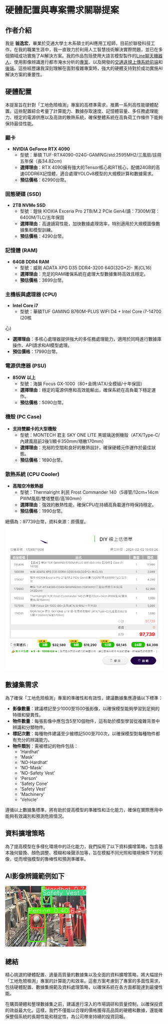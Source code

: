 # 硬體配置與專案需求關聯提案

## 作者介紹
我是 __翁逸宏__，畢業於交通大學土木系碩士的AI應用工程師，目前於聯發科技工作。在我的職業生涯中，我一直致力於利用人工智慧技術解決實際問題，並已在多個領域成功實施了AI解決方案。我的作品包括使用大語言模型製作的[Line聊天機器人](https://github.com/yihong1120/Azure-Line-Chatbot)、使用影像辨識進行都市淹水分析的[專案](https://github.com/yihong1120/CCTV-Inundation-Detection)、以及開發的[交通違規上傳系統前端](https://github.com/yihong1120/traffic_report_front_flutter)和[後端](https://github.com/yihong1120/Traffic-Violation-Report-System)。這些經歷讓我深刻理解在面對複雜專案時，強大的硬體支持對於成功實施AI解決方案的重要性。

## 硬體配置

本提案旨在針對「工地危險檢測」專案的高標準需求，推薦一系列高性能硬體配置。這些配置綜合考量了計算能力、數據存取速度、記憶體容量、多任務處理能力、穩定的電源供應以及高效的散熱系統，確保整體系統在高負荷工作條件下能夠保持最佳性能。

### 顯卡
- **NVIDIA GeForce RTX 4090**
  - 型號：華碩 TUF-RTX4090-024G-GAMING/std:2595MH2/三風扇/註冊五年保（長34.82cm)
  - **選擇理由**：RTX 4090擁有強大的Tensor核心和RT核心，配備24GB的高速GDDR6X記憶體，適合處理YOLOv8模型的大規模計算和數據需求。
  - **預估價格**：62990台幣。

### 固態硬碟 (SSD)
- **2TB NVMe SSD**
  - 型號：鎧俠 KIOXIA Exceria Pro 2TB/M.2 PCle Gen4/讀：7300M/寫：6400M/TLC/五年保固
  - **選擇理由**：高速讀寫性能，加快數據處理效率，特別適用於大規模圖像數據集和模型訓練。
  - **預估價格**：4290台幣。

### 記憶體 (RAM)
- **64GB DDR4 RAM**
  - 型號：威剛 ADATA XPG D35 DDR4-3200 64G(32G*2)- 黑(CL16)
  - **選擇理由**：充足的RAM確保系統在處理大型數據集時高效且穩定。
  - **預估價格**：3699台幣。

### 主機板與處理器 (CPU)
- **Intel Core i7**
  - 型號：華碩TUF GAMING B760M-PLUS WIFI D4 + Intel Core i7-14700 (20核

心)
  - **選擇理由**：多核心處理器提供強大的多任務處理能力，適用於同時進行數據庫操作、API請求和AI模型處理。
  - **預估價格**：17990台幣。

### 電源供應器 (PSU)
- **850W 以上**
  - 型號：海韻 Focus GX-1000（80+金牌/ATX/全模組/十年保固）
  - **選擇理由**：穩定的電源供應和高效能輸出，確保系統在高負載下穩定運作。
  - **預估價格**：5090台幣。

### 機殼 (PC Case)
- **支持雙顯卡的大型機殼**
  - 型號：MONTECH 君主 SKY ONE LITE 黑玻璃送側機殼（ATX/Type-C/內建風扇前2後1/顯卡350mm/塔散170mm）
  - **選擇理由**：充裕的空間和良好的散熱設計，確保硬體元件運作於最佳狀態。
  - **預估價格**：1690台幣。

### 散熱系統 (CPU Cooler)
- **高階空冷散熱器**
  - 型號：Thermalright 利民 Frost Commander 140（5導管/12cm+14cm PWM風扇/雙塔雙扇/高160mm）
  - **選擇理由**：強效的散熱性能，確保CPU在持續高負載運作時保持穩定。
  - **預估價格**：1990台幣。

總價為：97739台幣，資料來源：原價屋。

![原價屋估價表](../assets/sinya-1706871806.png)

## 數據集需求
為了確保「工地危險檢測」專案的準確性和有效性，建議數據集應遵循以下標準：

- **影像數量**：建議標記至少1000至1500張影像，以確保模型能夠學習到足夠的特徵和變異性。
- **物件數量**：每張影像中應包含5至10個物件，這有助於模型學習從複雜背景中辨識和分類物件。
- **標記次數**：每種物件建議至少被標記500至700次，以確保模型對每種物件都有充分的辨識能力。
- **物件類別**：需被標記的物件包括：
  - 'Hardhat'
  - 'Mask'
  - 'NO-Hardhat'
  - 'NO-Mask'
  - 'NO-Safety Vest'
  - 'Person'
  - 'Safety Cone'
  - 'Safety Vest'
  - 'Machinery'
  - 'Vehicle'

遵循以上數據集標準，將有助於提高模型的準確性和泛化能力，確保在實際應用中能夠有效識別和預測危險情況。

## 資料擴增策略
為了提高模型在多樣化環境中的泛化能力，我們採用了以下資料擴增策略，包含基本幾何變換、顏色調整、模糊和噪聲添加等，旨在模擬不同光照和環境條件下的影像，從而增強模型的魯棒性和預測準確率。

## AI影像辨識範例如下

![圖一](../assets/images(6).png)

## 總結
精心挑選的硬體配置、適量高質量的數據集以及全面的資料擴增策略，將大幅提升「工地危險檢測」專案的計算能力和效率。這套方案考慮到了專案的多面性需求，包括硬體配置、數據集規範及資料處理策略，以確保系統在各方面都能達到最優性能。

在購買硬體和整理數據集之前，建議進行深入的市場調研和質量控制，以確保投資的效益最大化。這樣，我們不僅能以合理的價格獲得高品質的硬體和數據，還能確保整個系統的長期性能和穩定性，為公司帶來持續的投資回報。